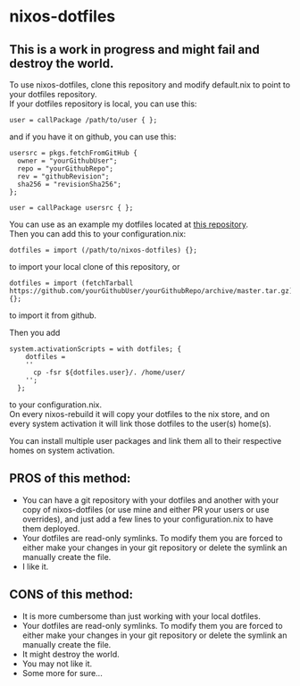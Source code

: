 nixos-dotfiles
==============

 
This is a work in progress and might fail and destroy the world.
---------------------------------------------------------------

To use nixos-dotfiles, clone this repository and modify default.nix to point to your dotfiles repository.    
If your dotfiles repository is local, you can use this:
~~~~
user = callPackage /path/to/user { };
~~~~
and if you have it on github, you can use this:
~~~~
usersrc = pkgs.fetchFromGitHub {
  owner = "yourGithubUser"; 
  repo = "yourGithubRepo";
  rev = "githubRevision";
  sha256 = "revisionSha256";
};

user = callPackage usersrc { };
~~~~
You can use as an example my dotfiles located at [this repository](https://github.com/xvapx/dotfiles).    
Then you can add this to your configuration.nix:
~~~~
dotfiles = import (/path/to/nixos-dotfiles) {};
~~~~
to import your local clone of this repository, or 
~~~~
dotfiles = import (fetchTarball https://github.com/yourGithubUser/yourGithubRepo/archive/master.tar.gz) {};
~~~~
to import it from github.    

Then you add
~~~~
system.activationScripts = with dotfiles; {
    dotfiles = 
    ''
      cp -fsr ${dotfiles.user}/. /home/user/
    '';
  };
~~~~
to your configuration.nix.    
On every nixos-rebuild it will copy your dotfiles to the nix store, 
and on every system activation it will link those dotfiles to the user(s) home(s).

You can install multiple user packages and link them all to their respective homes on system activation.

PROS of this method:
--------------------
* You can have a git repository with your dotfiles and another with your copy of nixos-dotfiles (or use mine and either PR your users or use overrides), and just add a few lines to your configuration.nix to have them deployed.    
* Your dotfiles are read-only symlinks. To modify them you are forced to either make your changes in your git repository or delete the symlink an manually create the file.    
* I like it.    

CONS of this method:
--------------------
* It is more cumbersome than just working with your local dotfiles.    
* Your dotfiles are read-only symlinks. To modify them you are forced to either make your changes in your git repository or delete the symlink an manually create the file.    
* It might destroy the world.    
* You may not like it.    
* Some more for sure...    

